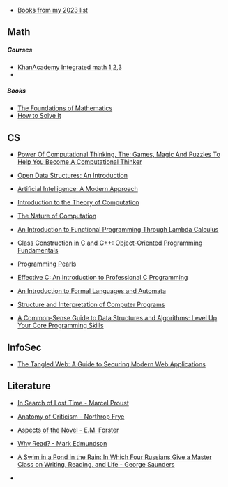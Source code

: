 * [Books from my 2023 list](http://jackwatt.com/2023reading)

## Math

##### Courses

* [KhanAcademy Integrated math 1,2,3](https://www.khanacademy.org/math/math1)
* []()

##### Books

* [The Foundations of Mathematics](https://www.amazon.com/gp/product/019870643X)
* [How to Solve It](https://www.amazon.com/How-Solve-Mathematical-Princeton-Science/dp/069116407X)

## CS

* [Power Of Computational Thinking, The: Games, Magic And Puzzles To Help You Become A Computational Thinker](https://www.goodreads.com/book/show/32021854-power-of-computational-thinking-the)

* [Open Data Structures: An Introduction](https://www.goodreads.com/book/show/17742320-open-data-structures)

* [Artificial Intelligence: A Modern Approach](https://www.goodreads.com/book/show/28253438-artificial-intelligence)

* [Introduction to the Theory of Computation](https://www.goodreads.com/book/show/400716.Introduction_to_the_Theory_of_Computation)

* [The Nature of Computation](https://www.goodreads.com/book/show/3043127-the-nature-of-computation)

* [An Introduction to Functional Programming Through Lambda Calculus](https://www.goodreads.com/book/show/12169041-an-introduction-to-functional-programming-through-lambda-calculus)

* [Class Construction in C and C++: Object-Oriented Programming Fundamentals](https://www.goodreads.com/book/show/1508453.Class_Construction_in_C_and_C)

* [Programming Pearls](https://www.goodreads.com/book/show/52084.Programming_Pearls)

* [Effective C: An Introduction to Professional C Programming](https://www.goodreads.com/book/show/52658227-effective-c)

* [An Introduction to Formal Languages and Automata](https://www.goodreads.com/book/show/83940.An_Introduction_to_Formal_Languages_and_Automata)

* [Structure and Interpretation of Computer Programs](https://www.goodreads.com/book/show/777411.Structure_and_Interpretation_of_Computer_Programs)

* [A Common-Sense Guide to Data Structures and Algorithms: Level Up Your Core Programming Skills](https://www.goodreads.com/book/show/48764406-a-common-sense-guide-to-data-structures-and-algorithms)

## InfoSec

* [The Tangled Web: A Guide to Securing Modern Web Applications](https://www.goodreads.com/book/show/11553604-the-tangled-web)

## Literature

* [In Search of Lost Time - Marcel Proust]()

* [Anatomy of Criticism - Northrop Frye](https://www.goodreads.com/en/book/show/318116)

* [Aspects of the Novel - E.M. Forster](https://www.goodreads.com/book/show/263341.Aspects_of_the_Novel)

* [Why Read? - Mark Edmundson](https://www.goodreads.com/book/show/821834.Why_Read_)

* [A Swim in a Pond in the Rain: In Which Four Russians Give a Master Class on Writing, Reading, and Life - George Saunders](https://www.goodreads.com/en/book/show/53487237)

* []()
